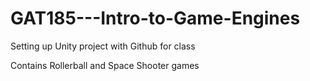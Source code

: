 # GAT185---Intro-to-Game-Engines

Setting up Unity project with Github for class

Contains Rollerball and Space Shooter games
